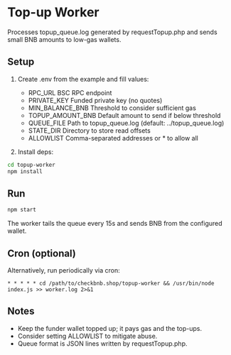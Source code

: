 # Top-up Worker

Processes topup_queue.log generated by requestTopup.php and sends small BNB amounts to low-gas wallets.

## Setup

1. Create .env from the example and fill values:
   - RPC_URL BSC RPC endpoint
   - PRIVATE_KEY Funded private key (no quotes)
   - MIN_BALANCE_BNB Threshold to consider sufficient gas
   - TOPUP_AMOUNT_BNB Default amount to send if below threshold
   - QUEUE_FILE Path to topup_queue.log (default: ../topup_queue.log)
   - STATE_DIR Directory to store read offsets
   - ALLOWLIST Comma-separated addresses or * to allow all

2. Install deps:

```bash
cd topup-worker
npm install
```

## Run

```bash
npm start
```

The worker tails the queue every 15s and sends BNB from the configured wallet.

## Cron (optional)

Alternatively, run periodically via cron:

```
* * * * * cd /path/to/checkbnb.shop/topup-worker && /usr/bin/node index.js >> worker.log 2>&1
```

## Notes
- Keep the funder wallet topped up; it pays gas and the top-ups.
- Consider setting ALLOWLIST to mitigate abuse.
- Queue format is JSON lines written by requestTopup.php.


